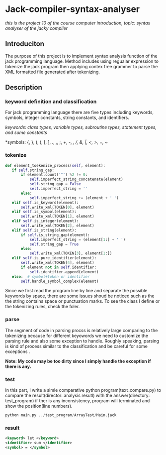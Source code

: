 # Jack-compiler-syntax-analyser
*this is the project 10 of the course computer introduction, topic: syntax analyser of the jacky compiler*

## Introduciton
  The purpose of this project is to implement syntax analysis function of the jack programming language. Method includes using regualar expression to tokenize the jack program then applying contex free grammer to parse the XML formatted file generated after tokenizing.
  
 ## Description
 ### keyword definition and classification
  For jack programming language there are five types including keywords, symbols, integer constants, string constants, and identifiers.
 
 *keywords: class types, variable types, subroutine types, statement types, and some constants*
 
 *symbols: {, }, (, ), [, ], ., ,, ;, +, -, *, /, &, |, <, >, =, ~*
 
 ### tokenize
 ```python
def element_toekenize_process(self, element):
    if self.string_gap:
        if element.count('"') %2 != 0:
            self.imperfect_string_concatenate(element)
            self.string_gap = False
            self.imperfect_string = ''
        else: 
            self.imperfect_string += (element + ' ')
    elif self.is_keyword(element):
        self.write_xml(TOKEN[0], element)
    elif self.is_symbol(element):
        self.write_xml(TOKEN[1], element)
    elif self.is_integer(element):
        self.write_xml(TOKEN[2], element)
    elif self.is_string(element):
        if self.is_string_gap(element):
            self.imperfect_string = (element[1:] + ' ')
            self.string_gap = True
        else:
            self.write_xml(TOKEN[3], element[1:])
    elif self.is_pure_identifier(element):
        self.write_xml(TOKEN[4], element)
        if element not in self.identifier:
            self.identifier.append(element)
    else:  # symbol+token or identifier
        self.handle_symbol_complex(element)                
 ```
 
  Since we first read the program line by line and separate the possible keywords by space, there are some issues shoud be noticed such as the the string contains space or punctuation marks. To see the class I define or the tokenizing rules, check the foler.

### parse
  The segment of code in parsing procss is relatively large comparing to the tokenizing because for different keyowords we need to customize the parsing rule and also some exception to handle. Roughly speaking, parsing is kind of process similar to the classification and be careful for some exceptions .
  
 **Note: My code may be too dirty since I simply handle the exception if there is any.**
 
### test
  In this part, I write a simle comparative python program(text_compare.py) to compare the result(director: analysis resutl) with the answer(directory: test_program) if ther is any inconsistency, program will terminated and show the position(line numbers).
  
 ```python
 python main.py ../test_program/ArrayTest/Main.jack
 ```
 
 ### result
```xml
<keyword> let </keyword>
<identifier> sum </identifier>
<symbol> = </symbol>
```
